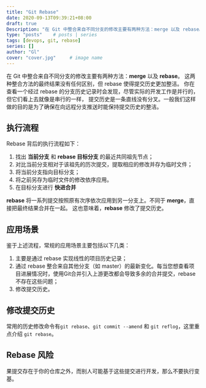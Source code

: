 ```yaml
---
title: "Git Rebase"
date: 2020-09-13T09:39:21+08:00
draft: true
Description: "在 Git 中整合来自不同分支的修改主要有两种方法：merge 以及 rebase。rebase 命令将提交到某一分支上的所有修改都移至另一分支上。"
type: "posts"    # posts | series
tags: [devops, git, rebase]
series: []
author: "Gl"
cover: "cover.jpg"     # image name
---
```


在 Git 中整合来自不同分支的修改主要有两种方法：**merge** 以及 **rebase**。
这两种整合方法的最终结果没有任何区别，但 rebase 使得提交历史更加整洁。
你在查看一个经过 rebase 的分支历史记录时会发现，尽管实际的开发工作是并行的， 但它们看上去就像是串行的一样，
提交历史是一条直线没有分叉。一般我们这样做的目的是为了确保在向远程分支推送时能保持提交历史的整洁。

## 执行流程

Rebase 背后的执行流程如下：

1. 找出 **当前分支** 和 **rebase 目标分支** 的最近共同祖先节点；
1. 对比当前分支相对于该祖先的历次提交，提取相应的修改并存为临时文件；
1. 将当前分支指向目标分支；
1. 将之前另存为临时文件的修改依序应用。
1. 在目标分支进行 **快进合并**

**rebase** 将一系列提交按照原有次序依次应用到另一分支上。不同于 **merge**，直接把最终结果合并在一起。
这也意味着，**rebase** 修改了提交历史。

## 应用场景

鉴于上述流程，常规的应用场景主要包括以下几类：

1. 主要是通过 rebase 实现线性的项目历史记录；
1. 通过 rebase 整合来自其他分支（如 master）的最新变化。每当您想查看项目进展情况时，使用Git合并引入上游更改都会导致多余的合并提交，rebase 不存在这些问题；
1. 修改提交历史。

## 修改提交历史

常用的历史修改命令有`git rebase`、`git commit --amend` 和 `git reflog`，这里重点介绍 `git rebase`。

## Rebase 风险

果提交存在于你的仓库之外，而别人可能基于这些提交进行开发，那么不要执行变基。
